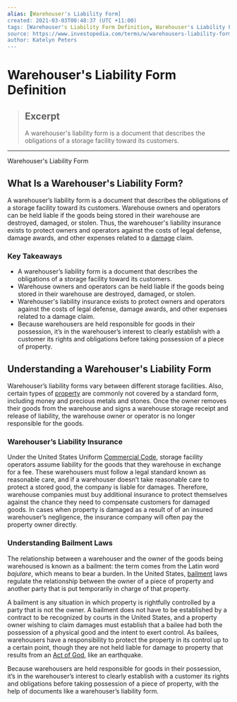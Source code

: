 ```yaml
---
alias: [Warehouser's Liability Form]
created: 2021-03-03T00:48:37 (UTC +11:00)
tags: [Warehouser's Liability Form Definition, Warehouser's Liability Form]
source: https://www.investopedia.com/terms/w/warehousers-liability-form.asp
author: Katelyn Peters
---
```


# Warehouser's Liability Form Definition

> ## Excerpt
> A warehouser's liability form is a document that describes the obligations of a storage facility toward its customers.

---

Warehouser's Liability Form
## What Is a Warehouser's Liability Form?

A warehouser’s liability form is a document that describes the obligations of a storage facility toward its customers. Warehouse owners and operators can be held liable if the goods being stored in their warehouse are destroyed, damaged, or stolen. Thus, the warehouser's liability insurance exists to protect owners and operators against the costs of legal defense, damage awards, and other expenses related to a [damage](https://www.investopedia.com/terms/c/compensatory-damages.asp) claim. 

### Key Takeaways

-   A warehouser’s liability form is a document that describes the obligations of a storage facility toward its customers.
-   Warehouse owners and operators can be held liable if the goods being stored in their warehouse are destroyed, damaged, or stolen.
-   Warehouser's liability insurance exists to protect owners and operators against the costs of legal defense, damage awards, and other expenses related to a damage claim. 
-   Because warehousers are held responsible for goods in their possession, it’s in the warehouser’s interest to clearly establish with a customer its rights and obligations before taking possession of a piece of property.

## Understanding a Warehouser's Liability Form

Warehouser’s liability forms vary between different storage facilities. Also, certain types of [property](https://www.investopedia.com/terms/p/property.asp) are commonly not covered by a standard form, including money and precious metals and stones. Once the owner removes their goods from the warehouse and signs a warehouse storage receipt and release of liability, the warehouse owner or operator is no longer responsible for the goods.

### Warehouser’s Liability Insurance 

Under the United States Uniform [Commercial Code](https://www.investopedia.com/terms/c/commercial-code.asp), storage facility operators assume liability for the goods that they warehouse in exchange for a fee. These warehousers must follow a legal standard known as reasonable care, and if a warehouser doesn’t take reasonable care to protect a stored good, the company is liable for damages. Therefore, warehouse companies must buy additional insurance to protect themselves against the chance they need to compensate customers for damaged goods. In cases when property is damaged as a result of of an insured warehouser’s negligence, the insurance company will often pay the property owner directly.

### Understanding Bailment Laws

The relationship between a warehouser and the owner of the goods being warehoused is known as a bailment: the term comes from the Latin word _bajulare_, which means to bear a burden. In the United States, [bailment](https://www.investopedia.com/terms/b/bailment.asp) laws regulate the relationship between the owner of a piece of property and another party that is put temporarily in charge of that property.

A bailment is any situation in which property is rightfully controlled by a party that is not the owner. A bailment does not have to be established by a contract to be recognized by courts in the United States, and a property owner wishing to claim damages must establish that a bailee had both the possession of a physical good and the intent to exert control. As bailees, warehousers have a responsibility to protect the property in its control up to a certain point, though they are not held liable for damage to property that results from an [Act of God](https://www.investopedia.com/terms/a/act-god.asp), like an earthquake.

Because warehousers are held responsible for goods in their possession, it’s in the warehouser’s interest to clearly establish with a customer its rights and obligations before taking possession of a piece of property, with the help of documents like a warehouser’s liability form.
